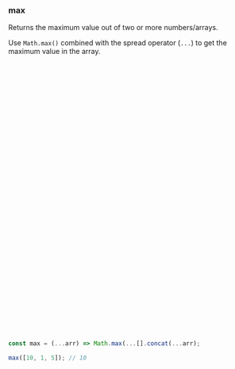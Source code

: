 ### max

Returns the maximum value out of two or more numbers/arrays.

Use `Math.max()` combined with the spread operator (`...`) to get the maximum value in the array.

```js








































const max = (...arr) => Math.max(...[].concat(...arr);
```

```js
max([10, 1, 5]); // 10
```

